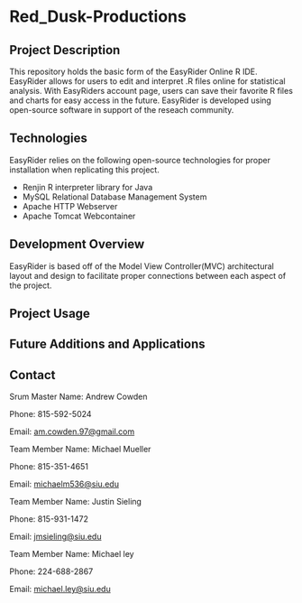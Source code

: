 # Red_Dusk-Productions

## Project Description
This repository holds the basic form of the EasyRider Online R IDE. EasyRider allows for users to edit and interpret .R files online for statistical analysis. With EasyRiders account page, users can save their favorite R files and charts for easy access in the future. EasyRider is developed using open-source software in support of the reseach community.


## Technologies
EasyRider relies on the following open-source technologies for proper installation when replicating this project.

* Renjin R interpreter library for Java
* MySQL Relational Database Management System
* Apache HTTP Webserver
* Apache Tomcat Webcontainer

## Development Overview
EasyRider is based off of the Model View Controller(MVC) architectural layout and design to facilitate proper connections between each aspect of the project. 

## Project Usage

## Future Additions and Applications

## Contact
Srum Master Name: Andrew Cowden

Phone: 815-592-5024

Email: am.cowden.97@gmail.com

Team Member Name: Michael Mueller

Phone: 815-351-4651

Email: michaelm536@siu.edu

Team Member Name: Justin Sieling

Phone: 815-931-1472

Email: jmsieling@siu.edu

Team Member Name: Michael ley

Phone: 224-688-2867

Email: michael.ley@siu.edu

